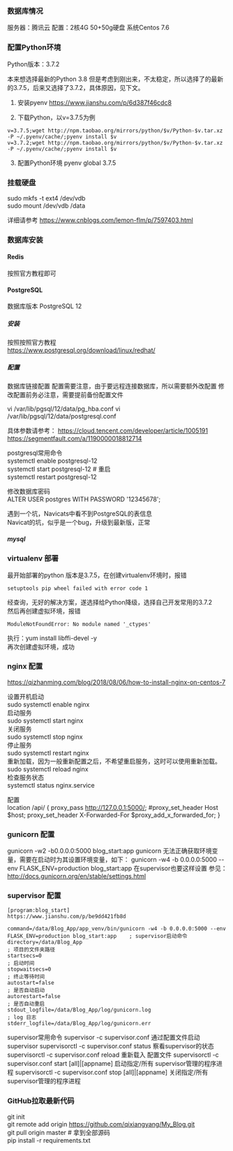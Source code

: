 
### 数据库情况
服务器：腾讯云
配置：2核4G 50+50g硬盘
系统Centos 7.6


### 配置Python环境

Python版本：3.7.2  

本来想选择最新的Python 3.8 但是考虑到刚出来，不太稳定，所以选择了的最新的3.7.5，后来又选择了3.7.2，具体原因，见下文。

1. 安装pyenv
https://www.jianshu.com/p/6d387f46cdc8

2. 下载Python，以v=3.7.5为例
~~~
v=3.7.5;wget http://npm.taobao.org/mirrors/python/$v/Python-$v.tar.xz -P ~/.pyenv/cache/;pyenv install $v  
v=3.7.2;wget http://npm.taobao.org/mirrors/python/$v/Python-$v.tar.xz -P ~/.pyenv/cache/;pyenv install $v  
~~~

3. 配置Python环境
pyenv global 3.7.5 


### 挂载硬盘
sudo mkfs -t ext4 /dev/vdb  
sudo mount /dev/vdb /data  

详细请参考
https://www.cnblogs.com/lemon-flm/p/7597403.html


### 数据库安装  

#### Redis  
按照官方教程即可

#### PostgreSQL  

数据库版本
PostgreSQL 12  

##### 安装
按照按照官方教程  
https://www.postgresql.org/download/linux/redhat/

##### 配置  

数据库链接配置
配置需要注意，由于要远程连接数据库，所以需要额外改配置
修改配置前务必注意，需要提前备份配置文件

vi /var/lib/pgsql/12/data/pg_hba.conf
vi /var/lib/pgsql/12/data/postgresql.conf

具体参数请参考：
https://cloud.tencent.com/developer/article/1005191  
https://segmentfault.com/a/1190000018812714

postgresql常用命令  
systemctl enable postgresql-12  
systemctl start postgresql-12  # 重启  
systemctl restart postgresql-12  

修改数据库密码  
ALTER USER postgres WITH PASSWORD '12345678';  

遇到一个坑，Navicats中看不到PostgreSQL的表信息  
Navicat的坑，似乎是一个bug，升级到最新版，正常  


##### mysql

### virtualenv 部署
最开始部署的python 版本是3.7.5，在创建virtualenv环境时，报错  
~~~
setuptools pip wheel failed with error code 1
~~~
经查询，无好的解决方案，遂选择给Python降级，选择自己开发常用的3.7.2  
然后再创建虚拟环境，报错  
~~~
ModuleNotFoundError: No module named '_ctypes'
~~~
执行：yum install libffi-devel -y  
再次创建虚拟环境，成功  

### nginx 配置

https://qizhanming.com/blog/2018/08/06/how-to-install-nginx-on-centos-7  

设置开机启动  
sudo systemctl enable nginx  
启动服务  
sudo systemctl start nginx  
关闭服务  
sudo systemctl stop nginx  
停止服务  
sudo systemctl restart nginx  
重新加载，因为一般重新配置之后，不希望重启服务，这时可以使用重新加载。  
sudo systemctl reload nginx  
检查服务状态  
systemctl status nginx.service  

配置  
location /api/ {
    proxy_pass http://127.0.0.1:5000/;
    #proxy_set_header Host $host;
    proxy_set_header X-Forwarded-For $proxy_add_x_forwarded_for;
}


### gunicorn 配置

gunicorn -w2 -b0.0.0.0:5000 blog_start:app
gunicorn 无法正确获取环境变量，需要在启动时为其设置环境变量，如下：
gunicorn -w4 -b 0.0.0.0:5000 --env FLASK_ENV=production blog_start:app
在supervisor也要这样设置
参见：http://docs.gunicorn.org/en/stable/settings.html

### supervisor 配置

~~~
[program:blog_start]
https://www.jianshu.com/p/be9dd421fb8d

command=/data/Blog_App/app_venv/bin/gunicorn -w4 -b 0.0.0.0:5000 --env FLASK_ENV=production blog_start:app    ; supervisor启动命令
directory=/data/Blog_App                                                 ; 项目的文件夹路径
startsecs=0                                                                             ; 启动时间
stopwaitsecs=0                                                                          ; 终止等待时间
autostart=false                                                                         ; 是否自动启动
autorestart=false                                                                       ; 是否自动重启
stdout_logfile=/data/Blog_App/log/gunicorn.log                           ; log 日志
stderr_logfile=/data/Blog_App/log/gunicorn.err
~~~

supervisor常用命令
supervisor -c supervisor.conf                             通过配置文件启动supervisor
supervisorctl -c supervisor.conf status                    察看supervisor的状态
supervisorctl -c supervisor.conf reload                    重新载入 配置文件
supervisorctl -c supervisor.conf start [all]|[appname]     启动指定/所有 supervisor管理的程序进程
supervisorctl -c supervisor.conf stop [all]|[appname]      关闭指定/所有 supervisor管理的程序进程


### GitHub拉取最新代码  

git init  
git remote add origin https://github.com/qixiangyang/My_Blog.git  
git pull origin master # 拿到全部源码  
pip install -r requirements.txt  
